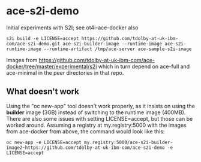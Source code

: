 # ace-s2i-demo
Initial experiments with S2I; see ot4i-ace-docker also

```
s2i build -e LICENSE=accept https://github.com/tdolby-at-uk-ibm-com/ace-s2i-demo.git ace-s2i-builder-image --runtime-image ace-s2i-runtime-image --runtime-artifact /tmp/ace-server ace-sample-s2i-image
```
Images from https://github.com/tdolby-at-uk-ibm-com/ace-docker/tree/master/experimental/s2i which in turn depend on ace-full and ace-minimal in the peer directories in that repo.


## What doesn't work

Using the "oc new-app" tool doesn't work properly, as it insists on using the **builder** image (3GB) instead of switching to the runtime image (400MB). There are also some issues with setting LICENSE=accept, but those can be worked around. Assuming a registry at my.registry:5000 with the images from ace-docker from above, the command would look like this:
```
oc new-app -e LICENSE=accept my.registry:5000/ace-s2i-builder-image2~https://github.com/tdolby-at-uk-ibm-com/ace-s2i-demo -e LICENSE=accept
```

